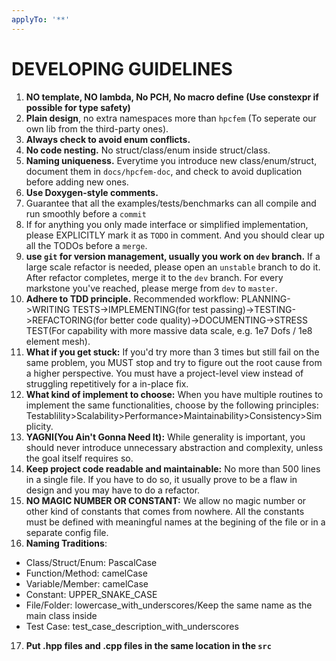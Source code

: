 ```yaml
---
applyTo: '**'
---
```


# DEVELOPING GUIDELINES

1. **NO template, NO lambda, No PCH, No macro define (Use constexpr if possible for type safety)**
2. **Plain design**, no extra namespaces more than `hpcfem` (To seperate our own lib from the third-party ones).
3. **Always check to avoid enum conflicts.**
4. **No code nesting.** No struct/class/enum inside struct/class.
5. **Naming uniqueness.** Everytime you introduce new class/enum/struct, document them in `docs/hpcfem-doc`, and check to avoid duplication before adding new ones.
6. **Use Doxygen-style comments.**
7. Guarantee that all the examples/tests/benchmarks can all compile and run smoothly before a `commit`
8. If for anything you only made interface or simplified implementation, please EXPLICITLY mark it as `TODO` in comment. And you should clear up all the TODOs before a `merge`.
9. **use `git` for version management, usually you work on `dev` branch.** If a large scale refactor is needed, please open an `unstable` branch to do it. After refactor completes, merge it to the `dev` branch. For every markstone you've reached, please merge from `dev` to `master`.
10. **Adhere to TDD principle.** Recommended workflow: PLANNING->WRITING TESTS->IMPLEMENTING(for test passing)->TESTING->REFACTORING(for better code quality)->DOCUMENTING->STRESS TEST(For capability with more massive data scale, e.g. 1e7 Dofs / 1e8 element mesh). 
11. **What if you get stuck:** If you'd try more than 3 times but still fail on the same problem, you MUST stop and try to figure out the root cause from a higher perspective. You must have a project-level view instead of struggling repetitively for a in-place fix.
12. **What kind of implement to choose:** When you have multiple routines to implement the same functionalities, choose by the following principles: Testablility>Scalability>Performance>Maintainability>Consistency>Simplicity.
13. **YAGNI(You Ain't Gonna Need It):** While generality is important, you should never introduce unnecessary abstraction and complexity, unless the goal itself requires so.
14. **Keep project code readable and maintainable:** No more than 500 lines in a single file. If you have to do so, it usually prove to be a flaw in design and you may have to do a refactor.
15. **NO MAGIC NUMBER OR CONSTANT:** We allow no magic number or other kind of constants that comes from nowhere. All the constants must be defined with meaningful names at the begining of the file or in a separate config file.
16. **Naming Traditions**:
   - Class/Struct/Enum: PascalCase
   - Function/Method: camelCase
   - Variable/Member: camelCase
   - Constant: UPPER_SNAKE_CASE
   - File/Folder: lowercase_with_underscores/Keep the same name as the main class inside
   - Test Case: test_case_description_with_underscores
17. **Put .hpp files and .cpp files in the same location in the `src`**